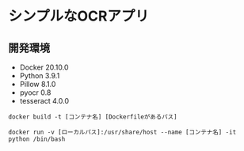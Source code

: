 # シンプルなOCRアプリ
## 開発環境
- Docker 20.10.0
- Python 3.9.1
- Pillow     8.1.0
- pyocr      0.8
- tesseract 4.0.0
  
```docker:dockerのビルド
docker build -t [コンテナ名] [Dockerfileがあるパス]
```
```docker:ローカルフォルダとのマウント
docker run -v [ローカルパス]:/usr/share/host --name [コンテナ名] -it python /bin/bash
```